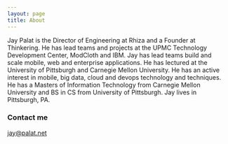 ```yaml
---
layout: page
title: About
---
```


Jay Palat is the Director of Engineering at Rhiza and a Founder at Thinkering.  He has lead teams and projects at the UPMC Technology Development Center, ModCloth and IBM. Jay has lead teams build and scale mobile, web and enterprise applications. He has lectured at the University of Pittsburgh and Carnegie Mellon University.  He has an active interest in mobile, big data, cloud and devops technology and techniques. He has a Masters of Information Technology from Carnegie Mellon University and BS in CS from University of Pittsburgh. Jay lives in Pittsburgh, PA.

### Contact me

[jay@palat.net](mailto:jay@palat.net)
